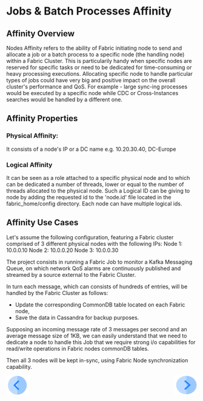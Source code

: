 # Jobs & Batch Processes Affinity


## Affinity Overview
Nodes Affinity refers to the ability of Fabric initiating node to send and allocate a job or a batch process to a specific node (the handling node) within a Fabric Cluster.
This is particularily handy when specific nodes are reserved for specific tasks or need to be dedicated for time-consuming or heavy processing executions. 
Allocating specific node to handle particular types of jobs could have very big and positive impact on the overall cluster's performance and QoS.
For example - large sync-ing processes would be executed by a specific node while CDC or Cross-Instances searches would be handled by a different one.


## Affinity Properties

### Physical Affinity:
It consists of a node's IP or a DC name
e.g. 10.20.30.40, DC-Europe



### Logical Affinity
It can be seen as a role attached to a specific physical node and to which can be dedicated a number of threads, lower or equal to the number of threads allocated to the physical node.
Such a Logical ID can be giving to node by adding the requested id to the 'node.id' file located in the fabric_home/config directory.
Each node can have multiple logical ids.



## Affinity Use Cases

Let's assume the following configuration, featuring a Fabric cluster comprised of 3 different physical nodes with the following IPs:
Node 1: 10.0.0.10
Node 2: 10.0.0.20
Node 3: 10.0.0.30

The project consists in running a Fabric Job to monitor a Kafka Messaging Queue, on which network QoS alarms are continuously published and streamed by a source external to the Fabric Cluster.

In turn each message, which can consists of hundreds of entries, will be handled by the Fabric Cluster as follows:

- Update the corresponding CommonDB table located on each Fabric node,
- Save the data in Cassandra for backup purposes.

Supposing an incoming message rate of 3 messages per second and an average message size of 1KB, we can easily understand that we need to dedicate a node to handle this Job that we require strong i/o capabilities for read/write operations in Fabric nodes commonDB tables.

Then all 3 nodes will be kept in-sync, using Fabric Node synchronization capability. 







[![Previous](/articles/images/Previous.png)](/articles/20_jobs_and_batch_services/09_jobs_configuration.md)[<img align="right" width="60" height="54" src="/articles/images/Next.png">](/articles/20_jobs_and_batch_services/11_batch_process_overview.md)


